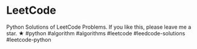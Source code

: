 # LeetCode
Python Solutions of LeetCode Problems. If you like this, please leave me a star. ★  #python #algorithm #algorithms #leetcode #leedcode-solutions #leetcode-python
